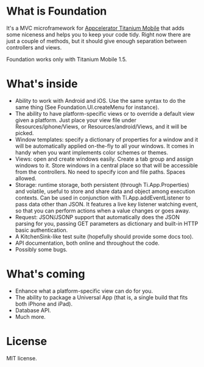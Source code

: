 What is Foundation
==================

It's a MVC microframework for [Appcelerator Titanium Mobile](http://appcelerator.com) that adds some niceness and helps you to keep your code tidy. Right now there are just a couple of methods, but it should give enough separation between controllers and views.

Foundation works only with Titanium Mobile 1.5.

What's inside
=============

*	 Ability to work with Android and iOS. Use the same syntax to do the same thing (See Foundation.UI.createMenu for instance).
*    The ability to have platform-specific views or to override a default view given a platform. Just place your view file under Resources/iphone/Views, or Resources/android/Views, and it will be picked.
*	 Window templates: specify a dictionary of properties for a window and it will be automatically applied on-the-fly to all your windows. It comes in handy when you want implements color schemes or themes.
*    Views: open and create windows easily. Create a tab group and assign windows to it. Store windows in a central place so that will be accessible from the controllers. No need to specify icon and file paths. Spaces allowed.
*    Storage: runtime storage, both persistent (through Ti.App.Properties) and volatile, useful to store and share data and object among execution contexts. Can be used in conjunction with Ti.App.addEventListener to pass data other than JSON. It features a live key listener watching event, so that you can perform actions when a value changes or goes away.
*    Request: JSON/JSONP support that automatically does the JSON parsing for you, passing GET parameters as dictionary and built-in HTTP basic authentication.
*	 A KitchenSink-like test suite (hopefully should provide some docs too).
*	 API documentation, both online and throughout the code.
*	 Possibly some bugs.

What's coming
=============

*	 Enhance what a platform-specific view can do for you.
*    The ability to package a Universal App (that is, a single build that fits both iPhone and iPad).
*    Database API.
*	 Much more.

License
=======

MIT license.
